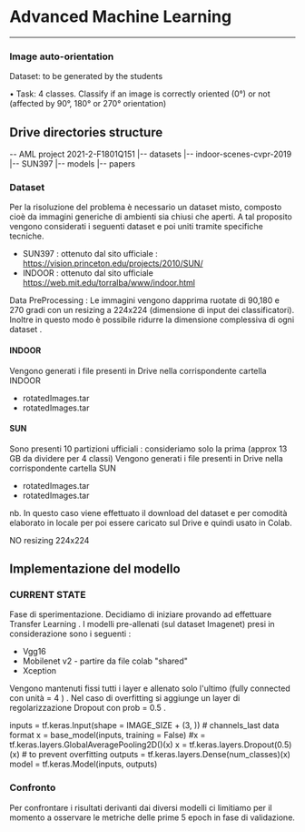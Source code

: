 # Advanced Machine Learning
-------------------------------------------------------------------------------------------------------------------------------------------------------
### Image auto-orientation

Dataset: to be generated by the students

• Task: 4 classes. Classify if an image is correctly oriented (0°) or not
(affected by 90°, 180° or 270° orientation)


## Drive directories structure

-- AML project 2021-2-F1801Q151
  |-- datasets
      |-- indoor-scenes-cvpr-2019
      |-- SUN397 
  |-- models 
  |-- papers 

### Dataset
Per la risoluzione del problema è necessario un dataset misto, composto cioè da immagini generiche di ambienti sia chiusi che aperti. A tal proposito vengono considerati i seguenti dataset e poi uniti tramite specifiche tecniche.

* SUN397  : ottenuto dal sito ufficiale : https://vision.princeton.edu/projects/2010/SUN/ 
* INDOOR : ottenuto dal sito ufficiale  https://web.mit.edu/torralba/www/indoor.html  

Data PreProcessing : 
Le immagini vengono dapprima ruotate di 90,180 e 270 gradi con un resizing a 224x224 (dimensione di input dei classificatori). Inoltre in questo modo è possibile ridurre la dimensione complessiva di ogni dataset .

#### INDOOR
Vengono generati i file presenti in Drive nella corrispondente cartella INDOOR
* rotatedImages.tar 
* rotatedImages.tar

#### SUN
Sono presenti 10 partizioni ufficiali : consideriamo solo la prima (approx 13 GB da dividere per 4 classi) 
Vengono generati i file presenti in Drive nella corrispondente cartella SUN

* rotatedImages.tar 
* rotatedImages.tar


nb. In questo caso viene effettuato il download del dataset e per comodità elaborato in locale per poi essere caricato sul Drive e quindi usato in Colab.

NO resizing 224x224



## Implementazione del modello
### CURRENT STATE
Fase di sperimentazione.
Decidiamo di iniziare provando ad effettuare Transfer Learning . I modelli pre-allenati (sul dataset Imagenet) presi in considerazione sono i seguenti :


* Vgg16
* Mobilenet v2 -  partire da file colab "shared"
* Xception


Vengono mantenuti fissi tutti i layer e allenato solo l'ultimo (fully connected con unità = 4 ) . Nel caso di overfitting si aggiunge un layer di regolarizzazione Dropout con prob = 0.5 .


inputs = tf.keras.Input(shape = IMAGE_SIZE + (3, ))  # channels_last data format
x = base_model(inputs, training = False)
#x = tf.keras.layers.GlobalAveragePooling2D()(x)
x = tf.keras.layers.Dropout(0.5)(x) # to prevent overfitting
outputs = tf.keras.layers.Dense(num_classes)(x)
model = tf.keras.Model(inputs, outputs)





### Confronto 
Per confrontare i risultati derivanti dai diversi modelli ci limitiamo per il momento a osservare le metriche delle prime 5 epoch in fase di validazione.



